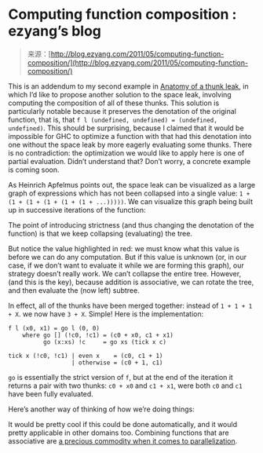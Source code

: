 <!--yml
category: 未分类
date: 2024-07-01 18:17:47
-->

# Computing function composition : ezyang’s blog

> 来源：[http://blog.ezyang.com/2011/05/computing-function-composition/](http://blog.ezyang.com/2011/05/computing-function-composition/)

This is an addendum to my second example in [Anatomy of a thunk leak](http://blog.ezyang.com/2011/05/anatomy-of-a-thunk-leak/), in which I’d like to propose another solution to the space leak, involving computing the composition of all of these thunks. This solution is particularly notable because it preserves the denotation of the original function, that is, that `f l (undefined, undefined) = (undefined, undefined)`. This should be surprising, because I claimed that it would be impossible for GHC to optimize a function with that had this denotation into one without the space leak by more eagerly evaluating some thunks. There is no contradiction: the optimization we would like to apply here is one of partial evaluation. Didn’t understand that? Don’t worry, a concrete example is coming soon.

As Heinrich Apfelmus points out, the space leak can be visualized as a large graph of expressions which has not been collapsed into a single value: `1 + (1 + (1 + (1 + (1 + (1 + ...)))))`. We can visualize this graph being built up in successive iterations of the function:

The point of introducing strictness (and thus changing the denotation of the function) is that we keep collapsing (evaluating) the tree.

But notice the value highlighted in red: we must know what this value is before we can do any computation. But if this value is unknown (or, in our case, if we don’t want to evaluate it while we are forming this graph), our strategy doesn’t really work. We can’t collapse the entire tree. However, (and this is the key), because addition is associative, we can rotate the tree, and then evaluate the (now left) subtree.

In effect, all of the thunks have been merged together: instead of `1 + 1 + 1 + X`. we now have `3 + X`. Simple! Here is the implementation:

```
f l (x0, x1) = go l (0, 0)
    where go [] (!c0, !c1) = (c0 + x0, c1 + x1)
          go (x:xs) !c     = go xs (tick x c)

tick x (!c0, !c1) | even x    = (c0, c1 + 1)
                  | otherwise = (c0 + 1, c1)

```

`go` is essentially the strict version of `f`, but at the end of the iteration it returns a pair with two thunks: `c0 + x0` and `c1 + x1`, were both `c0` and `c1` have been fully evaluated.

Here’s another way of thinking of how we’re doing things:

It would be pretty cool if this could be done automatically, and it would pretty applicable in other domains too. Combining functions that are associative are [a precious commodity when it comes to parallelization](http://blog.ezyang.com/2010/04/creative-catamorphisms/).